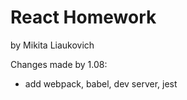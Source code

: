 # React Homework
by Mikita Liaukovich 

Changes made by 1.08:
+ add webpack, babel, dev server, jest
